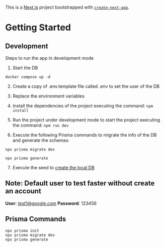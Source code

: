 This is a [Next.js](https://nextjs.org) project bootstrapped with [`create-next-app`](https://nextjs.org/docs/app/api-reference/cli/create-next-app).

# Getting Started

## Development
Steps to run the app in development mode

1. Start the DB
```
docker compose up -d
```

2. Create a copy of .env.template file called .env to set the user of the DB

3. Replace the environment variables

4. Install the dependencies of the project executing the command: ``` npm install ```

5. Run the project under development mode to start the project executing the command: ``` npm run dev ```

6. Execute the following Prisma commands to migrate the info of the DB and generate the schemas:
```
npx prisma migrate dev

npx prisma generate
```

7. Execute the seed to [create the local DB](localhost:3000/api/seed)

## Note: Default user to test faster without create an account
__User__: test1@google.com
__Password__: 123456

## Prisma Commands
```
npx prisma init
npx prisma migrate dev
npx prisma generate
```
